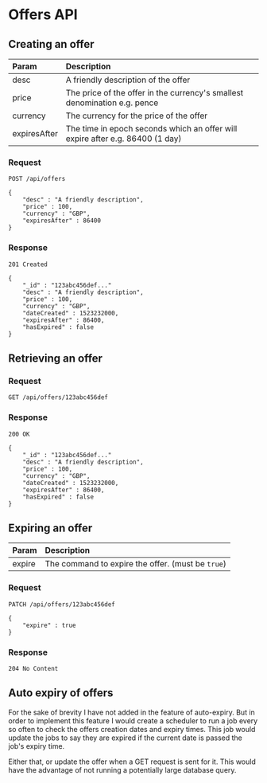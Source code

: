 # Offers API

## Creating an offer

| Param        | Description |
| :----        | :---------- |
| desc         | A friendly description of the offer |
| price        | The price of the offer in the currency's smallest denomination e.g. pence |
| currency     | The currency for the price of the offer |
| expiresAfter | The time in epoch seconds which an offer will expire after e.g. 86400 (1 day) |

### Request
```
POST /api/offers

{
    "desc" : "A friendly description",
    "price" : 100,
    "currency" : "GBP",
    "expiresAfter" : 86400
}
```

### Response
```
201 Created

{
    "_id" : "123abc456def..."
    "desc" : "A friendly description",
    "price" : 100,
    "currency" : "GBP",
    "dateCreated" : 1523232000,
    "expiresAfter" : 86400,
    "hasExpired" : false
}
```

## Retrieving an offer

### Request
```
GET /api/offers/123abc456def
```

### Response
```
200 OK

{
    "_id" : "123abc456def..."
    "desc" : "A friendly description",
    "price" : 100,
    "currency" : "GBP",
    "dateCreated" : 1523232000,
    "expiresAfter" : 86400,
    "hasExpired" : false
}
```

## Expiring an offer

| Param        | Description |
| :----        | :---------- |
| expire       | The command to expire the offer. (must be `true`) |

### Request
```
PATCH /api/offers/123abc456def

{
    "expire" : true
}
```

### Response
```
204 No Content
```

## Auto expiry of offers
For the sake of brevity I have not added in the feature of auto-expiry. But in order to implement this feature I would create
a scheduler to run a job every so often to check the offers creation dates and expiry times. This job would update the jobs
to say they are expired if the current date is passed the job's expiry time.

Either that, or update the offer when a GET request is sent for it. This would have the advantage of not running a potentially
large database query.
